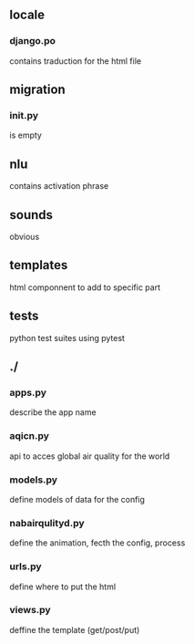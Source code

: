 ## locale
### django.po
contains traduction for the html file 

## migration 
### init.py
is empty

## nlu
contains activation phrase

## sounds
obvious 

## templates
html componnent to add to specific part

## tests
python test suites using pytest

## ./
### apps.py 
describe the app name
### aqicn.py
api to acces global air quality for the world
### models.py
define models of data for the config 
### nabairqulityd.py
define the animation, fecth the config, process
### urls.py
define where to put the html
### views.py
deffine the template (get/post/put)
